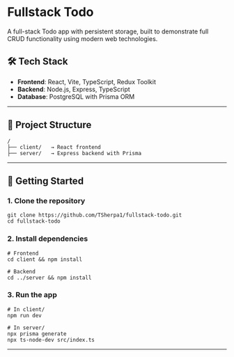 # Fullstack Todo

A full-stack Todo app with persistent storage, built to demonstrate full CRUD functionality using modern web technologies.

## 🛠 Tech Stack

- **Frontend**: React, Vite, TypeScript, Redux Toolkit
- **Backend**: Node.js, Express, TypeScript
- **Database**: PostgreSQL with Prisma ORM

---

## 📁 Project Structure

```
/
├── client/   → React frontend
├── server/   → Express backend with Prisma
```

---

## 🚀 Getting Started

### 1. Clone the repository

```
git clone https://github.com/TSherpa1/fullstack-todo.git
cd fullstack-todo
```

### 2. Install dependencies

```
# Frontend
cd client && npm install

# Backend
cd ../server && npm install
```

### 3. Run the app

```
# In client/
npm run dev

# In server/
npx prisma generate
npx ts-node-dev src/index.ts
```

---
